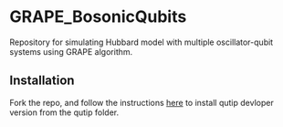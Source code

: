 # GRAPE_BosonicQubits

Repository for simulating Hubbard model with multiple oscillator-qubit systems using GRAPE algorithm.

## Installation

Fork the repo, and follow the instructions [here](http://qutip.org/docs/latest/installation.html) to install qutip devloper version from the qutip folder.
